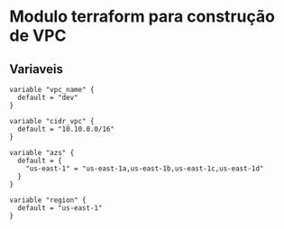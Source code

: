 # Modulo terraform para construção de VPC






## Variaveis

    variable "vpc_name" {
      default = "dev"
    }

    variable "cidr_vpc" {
      default = "10.10.0.0/16"
    }

    variable "azs" {
      default = {
        "us-east-1" = "us-east-1a,us-east-1b,us-east-1c,us-east-1d"
      }
    }

    variable "region" {
      default = "us-east-1"
    }
